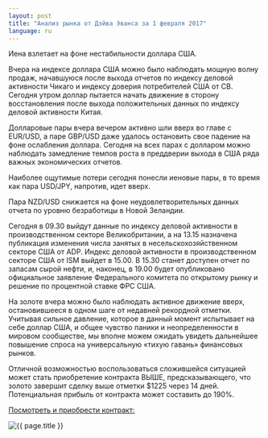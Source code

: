 ```yaml
---
layout: post
title: "Анализ рынка от Дэйва Эванса за 1 февраля 2017"
language: ru
---
```

Иена взлетает на фоне нестабильности доллара США.

Вчера на индексе доллара США можно было наблюдать мощную волну продаж, начавшуюся после выхода отчетов по индексу деловой активности Чикаго и индексу доверия потребителей США от СВ. Сегодня утром доллар пытается начать движение в сторону восстановления после выхода положительных данных по индексу деловой активности Китая.

Долларовые пары вчера вечером активно шли вверх во главе с EUR/USD, а паре GBP/USD даже удалось остановить свое падение на фоне ослабления доллара. Сегодня на всех парах с долларом можно наблюдать замедление темпов роста в преддверии выхода в США ряда важных экономических отчетов.

Наиболее ощутимые потери сегодня понесли иеновые пары, в то время как пара USD/JPY, напротив, идет вверх.

Пара NZD/USD снижается на фоне неудовлетворительных данных отчета по уровню безработицы в Новой Зеландии.

Сегодня в 09.30 выйдут данные по индексу деловой активности в производственном секторе Великобритании, а на 13.15 назначена публикация изменения числа занятых в несельскохозяйственном секторе США от ADP. Индекс деловой активности в производственном секторе США от ISM выйдет в 15.00. В 15.30 станет доступен отчет по запасам сырой нефти, и, наконец, в 19.00 будет опубликовано официальное заявление Федерального комитета по открытому рынку и решение по процентной ставке ФРС США.

На золоте вчера можно было наблюдать активное движение вверх, остановившееся в одном шаге от недавней рекордной отметки. Учитывая сильное давление, которое в данный момент испытывает на себе доллар США, и общее чувство паники и неопределенности в мировом сообществе, мы вполне можем ожидать увидеть дальнейшее повышение спроса на универсальную «тихую гавань» финансовых рынков.

Отличной возможностью воспользоваться сложившейся ситуацией может стать приобретение контракта ВЫШЕ, предсказывающего, что золото завершит сделку выше отметки $1225 через 14 дней. Потенциальная прибыль от контракта может составить до 190%. 

<a href="http://record.binary.com/_bivVDfg8lHux76XffYA0JmNd7ZgqdRLk/1/?market=metals&amp;duration_amount=14&amp;duration_units=d&amp;amount=10&amp;amount_type=payout&amp;expiry_type=duration&amp;underlying=frxXAUUSD&amp;formname=higherlower&amp;barrier=1225&amp;s=1&amp;t=t_pl34gz8jeGk18PXNttOJ0co5lt24DG" target="_blank">Посмотреть и приобрести контракт:</a>

<img class="post-image" src="{{ site.url }}/images/Daily-Review_February-1-2017_RU.png" alt="{{ page.title }}">